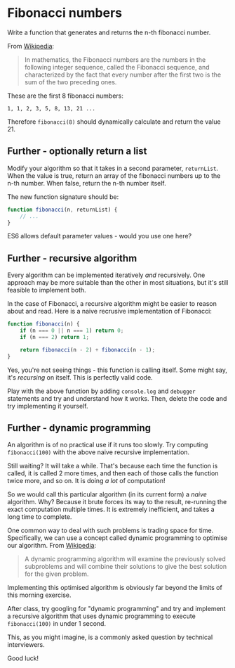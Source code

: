 # Fibonacci numbers

Write a function that generates and returns the n-th fibonacci number.

From [Wikipedia](https://en.wikipedia.org/wiki/Fibonacci_number):

> In mathematics, the Fibonacci numbers are the numbers in the following integer sequence, called the Fibonacci sequence, and characterized by the fact that every number after the first two is the sum of the two preceding ones.

These are the first 8 fibonacci numbers:

```
1, 1, 2, 3, 5, 8, 13, 21 ...
```

Therefore `fibonacci(8)` should dynamically calculate and return the value 21.

## Further - optionally return a list

Modify your algorithm so that it takes in a second parameter, `returnList`. When the value is true, return an array of the fibonacci numbers up to the n-th number. When false, return the n-th number itself.

The new function signature should be:

```js
function fibonacci(n, returnList) {
    // ...
}
```

ES6 allows default parameter values - would you use one here?

## Further - recursive algorithm

Every algorithm can be implemented iteratively _and_ recursively. One approach may be more suitable than the other in most situations, but it's still feasible to implement both.

In the case of Fibonacci, a recursive algorithm might be easier to reason about and read. Here is a naive recrusive implementation of Fibonacci:

```js
function fibonacci(n) {
    if (n === 0 || n === 1) return 0;
    if (n === 2) return 1;

    return fibonacci(n - 2) + fibonacci(n - 1);
}
```

Yes, you're not seeing things - this function is calling itself. Some might say, it's _recursing_ on itself. This is perfectly valid code.

Play with the above function by adding `console.log` and `debugger` statements and try and understand how it works. Then, delete the code and try implementing it yourself.

## Further - dynamic programming

An algorithm is of no practical use if it runs too slowly. Try computing `fibonacci(100)` with the above naive recursive implementation.

Still waiting? It will take a while. That's because each time the function is called, it is called 2 more times, and then each of those calls the function twice more, and so on. It is doing _a lot_ of computation!

So we would call this particular algorithm (in its current form) a _naive_ algorithm. Why? Because it brute forces its way to the result, re-running the exact computation multiple times. It is extremely inefficient, and takes a long time to complete.

One common way to deal with such problems is trading space for time. Specifically, we can use a concept called dynamic programming to optimise our algorithm. From [Wikipedia](https://en.wikipedia.org/wiki/Dynamic_programming):

> A dynamic programming algorithm will examine the previously solved subproblems and will combine their solutions to give the best solution for the given problem.

Implementing this optimised algorithm is obviously far beyond the limits of this morning exercise. 

After class, try googling for "dynamic programming" and try and implement a recursive algorithm that uses dynamic programming to execute `fibonacci(100)` in under 1 second.

This, as you might imagine, is a commonly asked question by technical interviewers.

Good luck!

